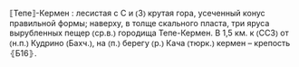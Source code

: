 ---
---

⟦Тепе⟧-Кермен
: лесистая с С и ⦅З⦆ крутая гора, усеченный конус правильной формы; наверху, в толще скального пласта, три яруса вырубленных пещер ⦅ср.в.⦆ городища Тепе-Кермен. В 1,5 км. к ⦅ССЗ⦆ от ⦅н.п.⦆ Кудрино ⦅Бахч.⦆, на ⦅п.⦆ берегу ⦅р.⦆ Кача ⦅тюрк.⦆ кермен – крепость ⦃Б16⦄.
